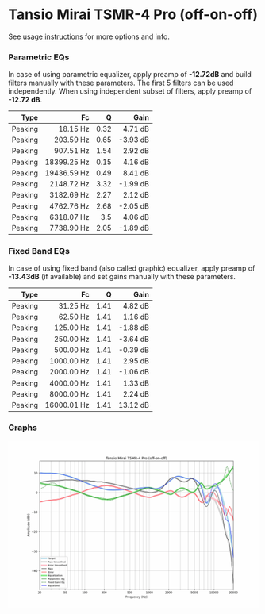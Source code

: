 # Tansio Mirai TSMR-4 Pro (off-on-off)
See [usage instructions](https://github.com/jaakkopasanen/AutoEq#usage) for more options and info.

### Parametric EQs
In case of using parametric equalizer, apply preamp of **-12.72dB** and build filters manually
with these parameters. The first 5 filters can be used independently.
When using independent subset of filters, apply preamp of **-12.72 dB**.

| Type    | Fc          |    Q | Gain     |
|--------:|------------:|-----:|---------:|
| Peaking | 18.15 Hz    | 0.32 | 4.71 dB  |
| Peaking | 203.59 Hz   | 0.65 | -3.93 dB |
| Peaking | 907.51 Hz   | 1.54 | 2.92 dB  |
| Peaking | 18399.25 Hz | 0.15 | 4.16 dB  |
| Peaking | 19436.59 Hz | 0.49 | 8.41 dB  |
| Peaking | 2148.72 Hz  | 3.32 | -1.99 dB |
| Peaking | 3182.69 Hz  | 2.27 | 2.12 dB  |
| Peaking | 4762.76 Hz  | 2.68 | -2.05 dB |
| Peaking | 6318.07 Hz  | 3.5  | 4.06 dB  |
| Peaking | 7738.90 Hz  | 2.05 | -1.89 dB |

### Fixed Band EQs
In case of using fixed band (also called graphic) equalizer, apply preamp of **-13.43dB**
(if available) and set gains manually with these parameters.

| Type    | Fc          |    Q | Gain     |
|--------:|------------:|-----:|---------:|
| Peaking | 31.25 Hz    | 1.41 | 4.82 dB  |
| Peaking | 62.50 Hz    | 1.41 | 1.16 dB  |
| Peaking | 125.00 Hz   | 1.41 | -1.88 dB |
| Peaking | 250.00 Hz   | 1.41 | -3.64 dB |
| Peaking | 500.00 Hz   | 1.41 | -0.39 dB |
| Peaking | 1000.00 Hz  | 1.41 | 2.95 dB  |
| Peaking | 2000.00 Hz  | 1.41 | -1.06 dB |
| Peaking | 4000.00 Hz  | 1.41 | 1.33 dB  |
| Peaking | 8000.00 Hz  | 1.41 | 2.24 dB  |
| Peaking | 16000.01 Hz | 1.41 | 13.12 dB |

### Graphs
![](./Tansio%20Mirai%20TSMR-4%20Pro%20(off-on-off).png)